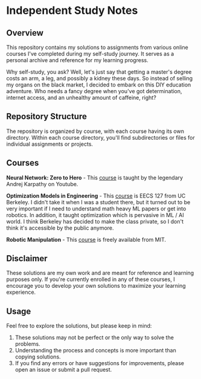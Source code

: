 # Independent Study Notes

## Overview
This repository contains my solutions to assignments from various online courses I've completed during my self-study journey. It serves as a personal archive and reference for my learning progress.

Why self-study, you ask? Well, let's just say that getting a master's degree costs an arm, a leg, and possibly a kidney these days. So instead of selling my organs on the black market, I decided to embark on this DIY education adventure. Who needs a fancy degree when you've got determination, internet access, and an unhealthy amount of caffeine, right?

## Repository Structure
The repository is organized by course, with each course having its own directory. Within each course directory, you'll find subdirectories or files for individual assignments or projects.

## Courses
**Neural Network: Zero to Hero** - This [course](https://www.youtube.com/playlist?list=PLAqhIrjkxbuWI23v9cThsA9GvCAUhRvKZ) is taught by the legendary Andrej Karpathy on Youtube. 

**Optimization Models in Engineering** - This [course](https://www2.eecs.berkeley.edu/Courses/EECS127/) is EECS 127 from UC Berkeley. I didn't take it when I was a student there, but it turned out to be very important if I need to understand math heavy ML papers or get into robotics. In addition, it taught optimization which is pervasive in ML / AI world. I think Berkeley has decided to make the class private, so I don't think it's accessible by the public anymore.

**Robotic Manipulation** - This [course](https://manipulation.csail.mit.edu/Fall2022/index.html#description) is freely available from MIT.

## Disclaimer
These solutions are my own work and are meant for reference and learning purposes only. If you're currently enrolled in any of these courses, I encourage you to develop your own solutions to maximize your learning experience.

## Usage
Feel free to explore the solutions, but please keep in mind:

1. These solutions may not be perfect or the only way to solve the problems.
2. Understanding the process and concepts is more important than copying solutions.
3. If you find any errors or have suggestions for improvements, please open an issue or submit a pull request.
